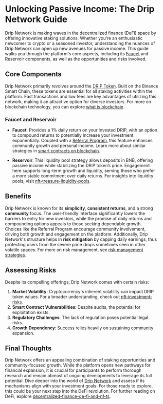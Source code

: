 # Unlocking Passive Income: The Drip Network Guide

Drip Network is making waves in the decentralized finance (DeFi) space by offering innovative staking solutions. Whether you're an enthusiastic newcomer to crypto or a seasoned investor, understanding the nuances of Drip Network can open up new avenues for passive income. This guide walks you through the platform's core aspects, including its [Faucet](https://drip.community) and Reservoir components, as well as the opportunities and risks involved.

## Core Components

Drip Network primarily revolves around the [DRIP Token](https://drip.community). Built on the Binance Smart Chain, these tokens are essential for all staking activities within the platform. Fast transactions and low fees are key advantages of utilizing this network, making it an attractive option for diverse investors. For more on blockchain technology, you can explore [what is blockchain](https://www.license-token.com/wiki/what-is-blockchain).

### Faucet and Reservoir

- **Faucet**: Provides a 1% daily return on your invested DRIP, with an option to compound returns to potentially increase your investment exponentially. Coupled with a [Referral Program](https://drip.community/wallet), this feature enhances community growth and personal income. Learn more about similar strategies in [smart contracts on blockchain](https://www.license-token.com/wiki/smart-contracts-on-blockchain).

- **Reservoir**: This liquidity pool strategy allows deposits in BNB, offering passive income while stabilizing the DRIP token’s price. Engagement here supports long-term growth and liquidity, serving those who prefer a more stable commitment over daily returns. For insights into liquidity pools, visit [nft-treasure-liquidity-pools](https://www.license-token.com/wiki/nft-treasure-liquidity-pools).

## Benefits

Drip Network is known for its **simplicity**, **consistent returns**, and a strong **community** focus. The user-friendly interface significantly lowers the barriers to entry for new investors, while the promise of daily returns and compounding options appeals to those seeking dependable growth. Choices like the Referral Program encourage community involvement, driving both growth and engagement on the platform. Additionally, Drip Network's structure helps in **risk mitigation** by capping daily earnings, thus protecting users from the severe price drops sometimes seen in other volatile spaces. For more on risk management, see [risk management strategies](https://www.license-token.com/wiki/risk-management-strategies).

## Assessing Risks

Despite its compelling offerings, Drip Network comes with certain risks:

1. **Market Volatility**: Cryptocurrency's inherent volatility can impact DRIP token values. For a broader understanding, check out [nft-investment-risks](https://www.license-token.com/wiki/nft-investment-risks).
2. **Smart Contract Vulnerabilities**: Despite audits, the potential for exploitation exists.
3. **Regulatory Challenges**: The lack of regulation poses potential legal risks.
4. **Growth Dependency**: Success relies heavily on sustaining community expansion.

## Final Thoughts

Drip Network offers an appealing combination of staking opportunities and community-focused growth. While the platform opens new pathways for financial expansion, it is crucial for participants to perform thorough research and remain abreast of ongoing developments to leverage its full potential. Dive deeper into the world of [Drip Network](https://drip.community) and assess if its mechanisms align with your investment goals. For those ready to explore, this could be your next step into the DeFi revolution. For further reading on DeFi, explore [decentralized-finance-de-fi-and-nf-ts](https://www.license-token.com/wiki/decentralized-finance-de-fi-and-nf-ts).